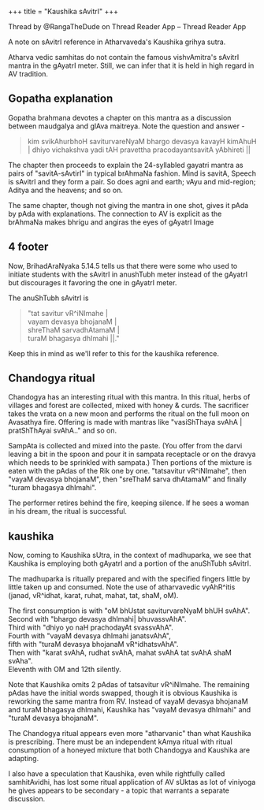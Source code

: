 +++
title = "Kaushika sAvitrI"
+++

Thread by @RangaTheDude on Thread Reader App – Thread Reader App

A note on sAvitrI reference in Atharvaveda's Kaushika grihya sutra.

Atharva vedic samhitas do not contain the famous vishvAmitra's sAvitrI mantra in the gAyatrI meter. Still, we can infer that it is held in high regard in AV tradition. 

## Gopatha explanation
Gopatha brahmana devotes a chapter on this mantra as a discussion between maudgalya and glAva maitreya. Note the question and answer -

> kim svikAhurbhoH saviturvareNyaM bhargo devasya kavayH kimAhuH | dhiyo vichakshva yadi tAH pravettha pracodayantsavitA yAbhireti ||

The chapter then proceeds to explain the 24-syllabled gayatri mantra as pairs of "savitA-sAvtirI" in typical brAhmaNa fashion. Mind is savitA, Speech is sAvitrI and they form a pair. So does agni and earth; vAyu and mid-region; Aditya and the heavens; and so on.

The same chapter, though not giving the mantra in one shot, gives it pAda by pAda with explanations. The connection to AV is explicit as the brAhmaNa makes bhrigu and angiras the eyes of gAyatrI Image

## 4 footer
Now, BrihadAraNyaka 5.14.5 tells us that there were some who used to initiate students with the sAvitrI in anushTubh meter instead of the gAyatrI but discourages it favoring the one in gAyatrI meter.

The anuShTubh sAvitrI is 

> "tat savitur vR^iNImahe |  
> vayam devasya bhojanaM |  
> shreThaM sarvadhAtamaM |  
> turaM bhagasya dhImahi ||." 

Keep this in mind as we'll refer to this for the kaushika reference. 

## Chandogya ritual
Chandogya has an interesting ritual with this mantra. In this ritual, herbs of villages and forest are collected, mixed with honey & curds. The sacrificer takes the vrata on a new moon and performs the ritual on the full moon on Avasathya fire. Offering is made with mantras like "vasiShThaya svAhA | pratShThAyai svAhA.." and so on.

SampAta is collected and mixed into the paste. (You offer from the darvi leaving a bit in the spoon and pour it in sampata receptacle or on the dravya which needs to be sprinkled with sampata.) Then portions of the mixture is eaten with the pAdas of the Rik one by one. "tatsavitur vR^iNImahe", then "vayaM devasya bhojanaM", then "sreThaM sarva dhAtamaM" and finally "turam bhagasya dhImahi". 

The performer retires behind the fire, keeping silence. If he sees a woman in his dream, the ritual is successful. 

## kaushika
Now, coming to Kaushika sUtra, in the context of madhuparka, we see that Kaushika is employing both gAyatrI and a portion of the anuShTubh sAvitrI.

The madhuparka is ritually prepared and with the specified fingers little by little taken up and consumed. Note the use of atharvavedic vyAhR^itis (janad, vR^idhat, karat, ruhat, mahat, tat, shaM, oM). 

The first consumption is with "oM bhUstat saviturvareNyaM bhUH svAhA".  
Second with "bhargo devasya dhImahi| bhuvassvAhA".    
Third with "dhiyo yo naH prachodayAt svassvAhA".    
Fourth with "vayaM devasya dhImahi janatsvAhA",    
fifth with "turaM devasya bhojanaM vR^idhatsvAhA".   
Then with "karat svAhA, rudhat svAhA, mahat svAhA tat svAhA shaM svAha".  
Eleventh with OM and 12th silently. 

Note that Kaushika omits 2 pAdas of tatsavitur vR^iNImahe. The remaining pAdas have the initial words swapped, though it is obvious Kaushika is reworking the same mantra from RV. Instead of vayaM devasya bhojanaM and turaM bhagasya dhImahi, Kaushika has "vayaM devasya dhImahi" and "turaM devasya bhojanaM". 

The Chandogya ritual appears even more "atharvanic" than what Kaushika is prescribing. There must be an independent kAmya ritual with ritual consumption of a honeyed mixture that both Chandogya and Kaushika are adapting. 

I also have a speculation that Kaushika, even while rightfully called samhitAvidhi, has lost some ritual application of AV sUktas as lot of viniyoga he gives appears to be secondary - a topic that warrants a separate discussion.

